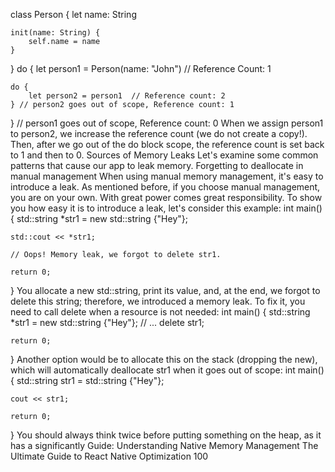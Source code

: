class Person {
    let name: String
    
    init(name: String) {
        self.name = name
    }
}
do {
    let person1 = Person(name: "John") // Reference Count: 1
    
    do {
        let person2 = person1  // Reference count: 2
    } // person2 goes out of scope, Reference count: 1
    
} // person1 goes out of scope, Reference count: 0
When we assign person1 to person2, we increase the reference count (we do not create a copy!). 
Then, after we go out of the do block scope, the reference count is set back to 1 and then to 0.
Sources of Memory Leaks
Let's examine some common patterns that cause our app to leak memory.
Forgetting to deallocate in manual management
When using manual memory management, it's easy to introduce a leak. As mentioned before, 
if you choose manual management, you are on your own. With great power comes great 
responsibility. To show you how easy it is to introduce a leak, let's consider this example:
int main() 
{
    std::string *str1 = new std::string {"Hey"};
    
    std::cout << *str1;
    
    // Oops! Memory leak, we forgot to delete str1.
    
    return 0;
}
You allocate a new std::string, print its value, and, at the end, we forgot to delete this string; 
therefore, we introduced a memory leak. To fix it, you need to call delete when a resource is 
not needed:
int main() 
{
    std::string *str1 = new std::string {"Hey"};
    // ...
    delete str1;
 
    return 0;
}
Another option would be to allocate this on the stack (dropping the new), which will 
automatically deallocate str1 when it goes out of scope:
int main() 
{
    std::string str1 = std::string {"Hey"};
    
    cout << str1;
    
    return 0;
}
You should always think twice before putting something on the heap, as it has a significantly 
Guide: Understanding Native Memory Management
The Ultimate Guide to React Native Optimization
100